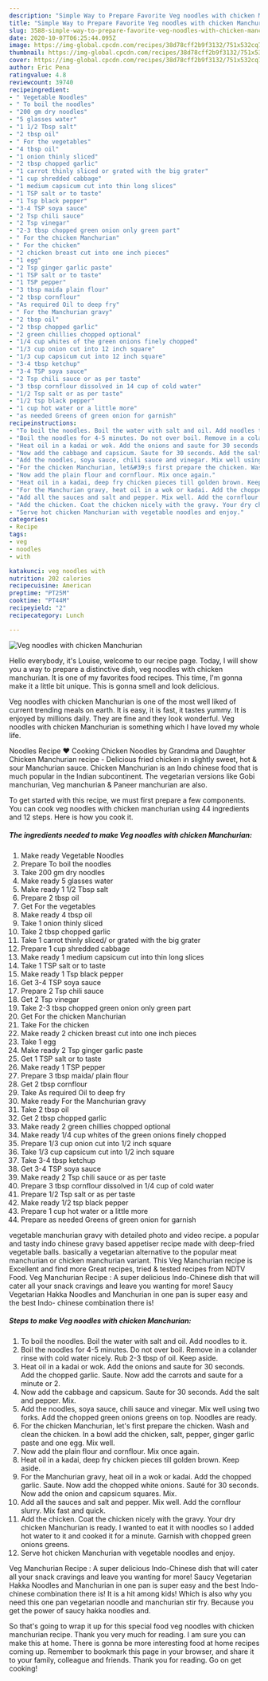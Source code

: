 ```yaml
---
description: "Simple Way to Prepare Favorite Veg noodles with chicken Manchurian"
title: "Simple Way to Prepare Favorite Veg noodles with chicken Manchurian"
slug: 3588-simple-way-to-prepare-favorite-veg-noodles-with-chicken-manchurian
date: 2020-10-07T06:25:44.095Z
image: https://img-global.cpcdn.com/recipes/38d78cff2b9f3132/751x532cq70/veg-noodles-with-chicken-manchurian-recipe-main-photo.jpg
thumbnail: https://img-global.cpcdn.com/recipes/38d78cff2b9f3132/751x532cq70/veg-noodles-with-chicken-manchurian-recipe-main-photo.jpg
cover: https://img-global.cpcdn.com/recipes/38d78cff2b9f3132/751x532cq70/veg-noodles-with-chicken-manchurian-recipe-main-photo.jpg
author: Eric Pena
ratingvalue: 4.8
reviewcount: 39740
recipeingredient:
- " Vegetable Noodles"
- " To boil the noodles"
- "200 gm dry noodles"
- "5 glasses water"
- "1 1/2 Tbsp salt"
- "2 tbsp oil"
- " For the vegetables"
- "4 tbsp oil"
- "1 onion thinly sliced"
- "2 tbsp chopped garlic"
- "1 carrot thinly sliced or grated with the big grater"
- "1 cup shredded cabbage"
- "1 medium capsicum cut into thin long slices"
- "1 TSP salt or to taste"
- "1 Tsp black pepper"
- "3-4 TSP soya sauce"
- "2 Tsp chili sauce"
- "2 Tsp vinegar"
- "2-3 tbsp chopped green onion only green part"
- " For the chicken Manchurian"
- " For the chicken"
- "2 chicken breast cut into one inch pieces"
- "1 egg"
- "2 Tsp ginger garlic paste"
- "1 TSP salt or to taste"
- "1 TSP pepper"
- "3 tbsp maida plain flour"
- "2 tbsp cornflour"
- "As required Oil to deep fry"
- " For the Manchurian gravy"
- "2 tbsp oil"
- "2 tbsp chopped garlic"
- "2 green chillies chopped optional"
- "1/4 cup whites of the green onions finely chopped"
- "1/3 cup onion cut into 12 inch square"
- "1/3 cup capsicum cut into 12 inch square"
- "3-4 tbsp ketchup"
- "3-4 TSP soya sauce"
- "2 Tsp chili sauce or as per taste"
- "3 tbsp cornflour dissolved in 14 cup of cold water"
- "1/2 Tsp salt or as per taste"
- "1/2 tsp black pepper"
- "1 cup hot water or a little more"
- "as needed Greens of green onion for garnish"
recipeinstructions:
- "To boil the noodles. Boil the water with salt and oil. Add noodles to it."
- "Boil the noodles for 4-5 minutes. Do not over boil. Remove in a colander rinse with cold water nicely. Rub 2-3 tbsp of oil. Keep aside."
- "Heat oil in a kadai or wok. Add the onions and saute for 30 seconds. Add the chopped garlic. Saute. Now add the carrots and saute for a minute or 2."
- "Now add the cabbage and capsicum. Saute for 30 seconds. Add the salt and pepper. Mix."
- "Add the noodles, soya sauce, chili sauce and vinegar. Mix well using two forks. Add the chopped green onions greens on top. Noodles are ready."
- "For the chicken Manchurian, let&#39;s first prepare the chicken. Wash and clean the chicken. In a bowl add the chicken, salt, pepper, ginger garlic paste and one egg. Mix well."
- "Now add the plain flour and cornflour. Mix once again."
- "Heat oil in a kadai, deep fry chicken pieces till golden brown. Keep aside."
- "For the Manchurian gravy, heat oil in a wok or kadai. Add the chopped garlic. Saute. Now add the chopped white onions. Sauté for 30 seconds. Now add the onion and capsicum squares. Mix."
- "Add all the sauces and salt and pepper. Mix well. Add the cornflour slurry. Mix fast and quick."
- "Add the chicken. Coat the chicken nicely with the gravy. Your dry chicken Manchurian is ready. I wanted to eat it with noodles so I added hot water to it and cooked it for a minute. Garnish with chopped green onions greens."
- "Serve hot chicken Manchurian with vegetable noodles and enjoy."
categories:
- Recipe
tags:
- veg
- noodles
- with

katakunci: veg noodles with 
nutrition: 202 calories
recipecuisine: American
preptime: "PT25M"
cooktime: "PT44M"
recipeyield: "2"
recipecategory: Lunch

---
```



![Veg noodles with chicken Manchurian](https://img-global.cpcdn.com/recipes/38d78cff2b9f3132/751x532cq70/veg-noodles-with-chicken-manchurian-recipe-main-photo.jpg)

Hello everybody, it's Louise, welcome to our recipe page. Today, I will show you a way to prepare a distinctive dish, veg noodles with chicken manchurian. It is one of my favorites food recipes. This time, I'm gonna make it a little bit unique. This is gonna smell and look delicious.

Veg noodles with chicken Manchurian is one of the most well liked of current trending meals on earth. It is easy, it is fast, it tastes yummy. It is enjoyed by millions daily. They are fine and they look wonderful. Veg noodles with chicken Manchurian is something which I have loved my whole life.

Noodles Recipe ❤ Cooking Chicken Noodles by Grandma and Daughter Chicken Manchurian recipe - Delicious fried chicken in slightly sweet, hot &amp; sour Manchurian sauce. Chicken Manchurian is an Indo chinese food that is much popular in the Indian subcontinent. The vegetarian versions like Gobi manchurian, Veg manchurian &amp; Paneer manchurian are also.


To get started with this recipe, we must first prepare a few components. You can cook veg noodles with chicken manchurian using 44 ingredients and 12 steps. Here is how you cook it.

<!--inarticleads1-->

##### The ingredients needed to make Veg noodles with chicken Manchurian:

1. Make ready  Vegetable Noodles
1. Prepare  To boil the noodles
1. Take 200 gm dry noodles
1. Make ready 5 glasses water
1. Make ready 1 1/2 Tbsp salt
1. Prepare 2 tbsp oil
1. Get  For the vegetables
1. Make ready 4 tbsp oil
1. Take 1 onion thinly sliced
1. Take 2 tbsp chopped garlic
1. Take 1 carrot thinly sliced/ or grated with the big grater
1. Prepare 1 cup shredded cabbage
1. Make ready 1 medium capsicum cut into thin long slices
1. Take 1 TSP salt or to taste
1. Make ready 1 Tsp black pepper
1. Get 3-4 TSP soya sauce
1. Prepare 2 Tsp chili sauce
1. Get 2 Tsp vinegar
1. Take 2-3 tbsp chopped green onion only green part
1. Get  For the chicken Manchurian
1. Take  For the chicken
1. Make ready 2 chicken breast cut into one inch pieces
1. Take 1 egg
1. Make ready 2 Tsp ginger garlic paste
1. Get 1 TSP salt or to taste
1. Make ready 1 TSP pepper
1. Prepare 3 tbsp maida/ plain flour
1. Get 2 tbsp cornflour
1. Take As required Oil to deep fry
1. Make ready  For the Manchurian gravy
1. Take 2 tbsp oil
1. Get 2 tbsp chopped garlic
1. Make ready 2 green chillies chopped optional
1. Make ready 1/4 cup whites of the green onions finely chopped
1. Prepare 1/3 cup onion cut into 1/2 inch square
1. Take 1/3 cup capsicum cut into 1/2 inch square
1. Take 3-4 tbsp ketchup
1. Get 3-4 TSP soya sauce
1. Make ready 2 Tsp chili sauce or as per taste
1. Prepare 3 tbsp cornflour dissolved in 1/4 cup of cold water
1. Prepare 1/2 Tsp salt or as per taste
1. Make ready 1/2 tsp black pepper
1. Prepare 1 cup hot water or a little more
1. Prepare as needed Greens of green onion for garnish


vegetable manchurian gravy with detailed photo and video recipe. a popular and tasty indo chinese gravy based appetiser recipe made with deep-fried vegetable balls. basically a vegetarian alternative to the popular meat manchurian or chicken manchurian variant. This Veg Manchurian recipe is Excellent and find more Great recipes, tried &amp; tested recipes from NDTV Food. Veg Manchurian Recipe : A super delicious Indo-Chinese dish that will cater all your snack cravings and leave you wanting for more! Saucy Vegetarian Hakka Noodles and Manchurian in one pan is super easy and the best Indo- chinese combination there is! 

<!--inarticleads2-->

##### Steps to make Veg noodles with chicken Manchurian:

1. To boil the noodles. Boil the water with salt and oil. Add noodles to it.
1. Boil the noodles for 4-5 minutes. Do not over boil. Remove in a colander rinse with cold water nicely. Rub 2-3 tbsp of oil. Keep aside.
1. Heat oil in a kadai or wok. Add the onions and saute for 30 seconds. Add the chopped garlic. Saute. Now add the carrots and saute for a minute or 2.
1. Now add the cabbage and capsicum. Saute for 30 seconds. Add the salt and pepper. Mix.
1. Add the noodles, soya sauce, chili sauce and vinegar. Mix well using two forks. Add the chopped green onions greens on top. Noodles are ready.
1. For the chicken Manchurian, let&#39;s first prepare the chicken. Wash and clean the chicken. In a bowl add the chicken, salt, pepper, ginger garlic paste and one egg. Mix well.
1. Now add the plain flour and cornflour. Mix once again.
1. Heat oil in a kadai, deep fry chicken pieces till golden brown. Keep aside.
1. For the Manchurian gravy, heat oil in a wok or kadai. Add the chopped garlic. Saute. Now add the chopped white onions. Sauté for 30 seconds. Now add the onion and capsicum squares. Mix.
1. Add all the sauces and salt and pepper. Mix well. Add the cornflour slurry. Mix fast and quick.
1. Add the chicken. Coat the chicken nicely with the gravy. Your dry chicken Manchurian is ready. I wanted to eat it with noodles so I added hot water to it and cooked it for a minute. Garnish with chopped green onions greens.
1. Serve hot chicken Manchurian with vegetable noodles and enjoy.


Veg Manchurian Recipe : A super delicious Indo-Chinese dish that will cater all your snack cravings and leave you wanting for more! Saucy Vegetarian Hakka Noodles and Manchurian in one pan is super easy and the best Indo- chinese combination there is! It is a hit among kids! Which is also why you need this one pan vegetarian noodle and manchurian stir fry. Because you get the power of saucy hakka noodles and. 

So that's going to wrap it up for this special food veg noodles with chicken manchurian recipe. Thank you very much for reading. I am sure you can make this at home. There is gonna be more interesting food at home recipes coming up. Remember to bookmark this page in your browser, and share it to your family, colleague and friends. Thank you for reading. Go on get cooking!
